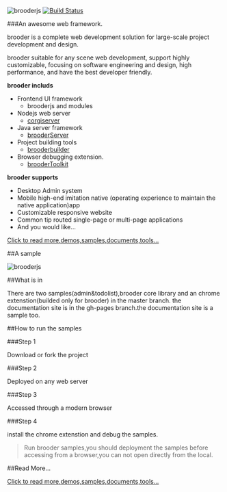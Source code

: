 ![brooderjs](https://github.com/hou80houzhu/brooderjs/raw/gh-pages/packet/opensite/pc/style/images/logo2.png) [![Build Status](https://travis-ci.org/hou80houzhu/brooderjs.svg?branch=master)](https://travis-ci.org/hou80houzhu/brooderjs)

###An awesome web framework.

brooder is a complete web development solution for large-scale project development and design.

brooder suitable for any scene web development, support highly customizable, focusing on software engineering and design, high performance, and have the best developer friendly. 

**brooder includs**
 
- Frontend UI framework
  - brooderjs and modules
- Nodejs web server 
  - [corgiserver](https://github.com/hou80houzhu/corgiserver "corgiserver")
- Java server framework
  - [brooderServer](https://github.com/hou80houzhu/brooderServer "brooderServer")
- Project building tools
  - [brooderbuilder](https://github.com/hou80houzhu/brooderbuilder "brooderbuilder")
- Browser debugging extension.
  - [brooderToolkit](https://github.com/hou80houzhu/brooderToolkit "brooderToolkit")

**brooder supports**

- Desktop Admin system
- Mobile high-end imitation native (operating experience to maintain the native application)app
- Customizable responsive website
- Common tip routed single-page or multi-page applications
- And you would like...


[Click to read more,demos,samples,documents,tools...](http://hou80houzhu.github.io/brooderjs/ "Read More,Demos,Documents")


##A sample

![brooderjs](https://github.com/hou80houzhu/brooderjs/raw/master/images/video.gif)


##What is in

There are two samples(admin&todolist),brooder core library and an chrome    extenstion(builded only for brooder) in the master branch. the documentation site is in the gh-pages branch.the documentation site is a sample too.

##How to run the samples

###Step 1

Download or fork the project

###Step 2

Deployed on any web server

###Step 3

Accessed through a modern browser

###Step 4

install the chrome extenstion and debug the samples.

> Run brooder samples,you should deployment the samples before accessing from a browser,you can not open directly from the local.

##Read More...

[Click to read more,demos,samples,documents,tools...](http://hou80houzhu.github.io/brooderjs/ "Read More,Demos,Documents")